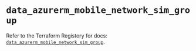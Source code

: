 # `data_azurerm_mobile_network_sim_group`

Refer to the Terraform Registory for docs: [`data_azurerm_mobile_network_sim_group`](https://www.terraform.io/docs/providers/azurerm/d/mobile_network_sim_group).
